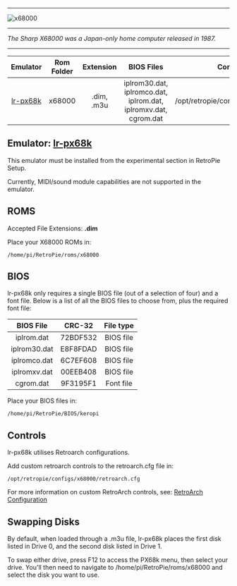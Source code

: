 ***
![x68000](https://user-images.githubusercontent.com/22881403/29473948-549047ec-841f-11e7-9828-4160b39733be.png)
***
_The Sharp X68000 was a Japan-only home computer released in 1987._
***

| Emulator | Rom Folder | Extension | BIOS Files | Controller Config |
| :---: | :---: | :---: | :---: | :---: |
| [lr-px68k](https://github.com/libretro/px68k-libretro/) | x68000 | .dim, .m3u | iplrom30.dat, iplromco.dat, iplrom.dat,  iplromxv.dat, cgrom.dat | /opt/retropie/configs/x68000/retroarch.cfg |

## Emulator: [lr-px68k](https://github.com/libretro/px68k-libretro/)
This emulator must be installed from the experimental section in RetroPie Setup.

Currently, MIDI/sound module capabilities are not supported in the emulator.

## ROMS

Accepted File Extensions: **.dim** 

Place your X68000 ROMs in:
```
/home/pi/RetroPie/roms/x68000
```

## BIOS

lr-px68k only requires a single BIOS file (out of a selection of four) and a font file.  Below is a list of all the BIOS files to choose from, plus the required font file:

| BIOS File | CRC-32 | File type |
| :---: | :---: | :---: |
| iplrom.dat | 72BDF532 | BIOS file |
| iplrom30.dat | E8F8FDAD | BIOS file |
| iplromco.dat | 6C7EF608 | BIOS file |
| iplromxv.dat | 00EEB408 | BIOS file |
| cgrom.dat | 9F3195F1 | Font file |

Place your BIOS files in:
```
/home/pi/RetroPie/BIOS/keropi
```

## Controls

lr-px68k utilises Retroarch configurations.

Add custom retroarch controls to the retroarch.cfg file in:

```
/opt/retropie/configs/x68000/retroarch.cfg
```

For more information on custom RetroArch controls, see: [RetroArch Configuration](RetroArch-Configuration)

## Swapping Disks
By default, when loaded through a .m3u file, lr-px68k places the first disk listed in Drive 0, and the second disk listed in Drive 1.

To swap either drive, press F12 to access the PX68k menu, then select your drive.  You'll then need to navigate to /home/pi/RetroPie/roms/x68000 and select the disk you want to use.